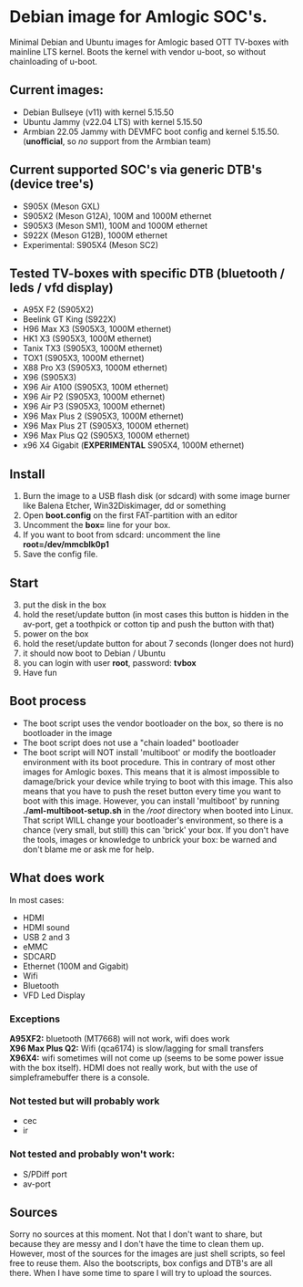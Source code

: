 # Debian image for Amlogic SOC's.
Minimal Debian and Ubuntu images for Amlogic based OTT TV-boxes with mainline LTS kernel. Boots the kernel with vendor u-boot, so without chainloading of u-boot.

## Current images:
- Debian Bullseye (v11) with kernel 5.15.50
- Ubuntu Jammy (v22.04 LTS) with kernel 5.15.50
- Armbian 22.05 Jammy with DEVMFC boot config and kernel 5.15.50. (**unofficial**, so *no* support from the Armbian team)

## Current supported SOC's via generic DTB's (device tree's)
- S905X (Meson GXL)
- S905X2 (Meson G12A), 100M and 1000M ethernet
- S905X3 (Meson SM1), 100M and 1000M ethernet
- S922X (Meson G12B), 1000M ethernet
- Experimental: S905X4 (Meson SC2)

## Tested TV-boxes with specific DTB (bluetooth / leds / vfd display)
- A95X F2 (S905X2)
- Beelink GT King (S922X)
- H96 Max X3 (S905X3, 1000M ethernet)
- HK1 X3 (S905X3, 1000M ethernet)
- Tanix TX3 (S905X3, 1000M ethernet)
- TOX1 (S905X3, 1000M ethernet)
- X88 Pro X3 (S905X3, 1000M ethernet)
- X96 (S905X3)
- X96 Air A100 (S905X3, 100M ethernet)
- X96 Air P2 (S905X3, 1000M ethernet)
- X96 Air P3 (S905X3, 1000M ethernet)
- X96 Max Plus 2 (S905X3, 1000M ethernet)
- X96 Max Plus 2T (S905X3, 1000M ethernet)
- X96 Max Plus Q2 (S905X3, 1000M ethernet)
- x96 X4 Gigabit (**EXPERIMENTAL** S905X4, 1000M ethernet)

## Install
1. Burn the image to a USB flash disk (or sdcard) with some image burner like Balena Etcher, Win32Diskimager, dd or something
2. Open **boot.config** on the first FAT-partition with an editor
3. Uncomment the **box=** line for your box.
4. If you want to boot from sdcard: uncomment the line **root=/dev/mmcblk0p1**
5. Save the config file. 

## Start
3. put the disk in the box
4. hold the reset/update button (in most cases this button is hidden in the av-port, get a toothpick or cotton tip and push the button with that) 
5. power on the box
6. hold the reset/update button for about 7 seconds (longer does not hurd)
7. it should now boot to Debian / Ubuntu
8. you can login with user **root**, password: **tvbox**
12. Have fun

## Boot process
- The boot script uses the vendor bootloader on the box, so there is no bootloader in the image
- The boot script does not use a "chain loaded" bootloader
- The boot script will NOT install 'multiboot' or modify the bootloader environment with its boot procedure. This in contrary of most other images for Amlogic boxes. This means that it is almost impossible to damage/brick your device while trying to boot with this image. This also means that you have to push the reset button every time you want to boot with this image. However, you can install 'multiboot' by running **./aml-multiboot-setup.sh** in the */root* directory when booted into Linux. That script WILL change your bootloader's environment, so there is a chance (very small, but still) this can 'brick' your box. If you don't have the tools, images or knowledge to unbrick your box: be warned and don't blame me or ask me for help. 

## What does work
In most cases:
- HDMI
- HDMI sound
- USB 2 and 3
- eMMC
- SDCARD
- Ethernet (100M and Gigabit)
- Wifi
- Bluetooth
- VFD Led Display

### Exceptions
**A95XF2:** bluetooth (MT7668) will not work, wifi does work  
**X96 Max Plus Q2:** Wifi (qca6174) is slow/lagging for small transfers  
**X96X4:** wifi sometimes will not come up (seems to be some power issue with the box itself). HDMI does not really work, but with the use of simpleframebuffer there is a console. 

### Not tested but will probably work
- cec
- ir

### Not tested and probably won't work:
- S/PDiff port
- av-port

## Sources
Sorry no sources at this moment. Not that I don't want to share, but because they are messy and I don't have the time to clean them up.   However, most of the sources for the images are just shell scripts, so feel free to reuse them. Also the bootscripts, box configs and DTB's are all there. When I have some time to spare I will try to upload the sources.
